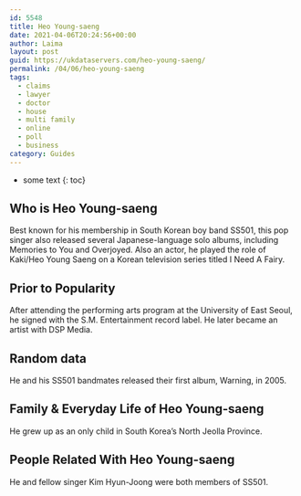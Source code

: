 ```yaml
---
id: 5548
title: Heo Young-saeng
date: 2021-04-06T20:24:56+00:00
author: Laima
layout: post
guid: https://ukdataservers.com/heo-young-saeng/
permalink: /04/06/heo-young-saeng
tags:
  - claims
  - lawyer
  - doctor
  - house
  - multi family
  - online
  - poll
  - business
category: Guides
---
```


* some text
{: toc}


## Who is Heo Young-saeng
                  
                  
                  
Best known for his membership in South Korean boy band SS501, this pop singer also released several Japanese-language solo albums, including Memories to You and Overjoyed. Also an actor, he played the role of Kaki/Heo Young Saeng on a Korean television series titled I Need A Fairy.
                  
              
            
              
            
                
                
                
## Prior to Popularity
                  
                  
                  
After attending the performing arts program at the University of East Seoul, he signed with the S.M. Entertainment record label. He later became an artist with DSP Media.
                  
              
            
              
            
                
                
                
## Random data
                  
                  
                  
He and his SS501 bandmates released their first album, Warning, in 2005.
                  
              
            
              
            
                
                
                
## Family & Everyday Life of Heo Young-saeng
                  
                  
                  
He grew up as an only child in South Korea&#8217;s North Jeolla Province.
                  
              
            
              
            
                
                
                
## People Related With Heo Young-saeng
                  
                  
                  
He and fellow singer Kim Hyun-Joong were both members of SS501.
                  
              
            
              
            
                
              
            
              
              
            
            
              
            
          
          
          